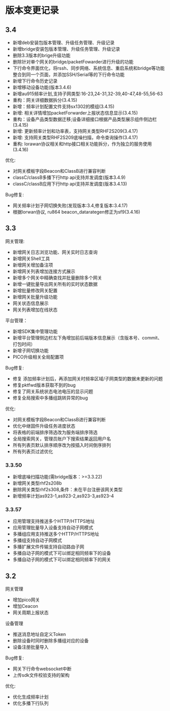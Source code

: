 # 版本变更记录
## 3.4
* 新增deb安装包版本管理、升级任务管理、升级记录
* 新增bridge安装包版本管理、升级任务管理、升级记录
* 删除3.3版本的brige升级功能
* 删除针对单个网关的bridge/packetFowarder进行升级的功能
* 下行命令界面优化，将rssh、同步网络、系统信息、重启系统和bridge等功能整合到同一个页面，并添加SSH/Serial等的下行命令功能
* 新增下行命令历史记录
* 新增移动设备功能(版本3.4.6)
* 新增au915频率计划,支持子网类型:16-23,24-31,32-39,40-47,48-55,56-63
* 重构：网关详细数据拆分(3.4.15)
* 新增：频率计划配置文件支持sx1302的模组(3.4.15)
* 新增: 相关详情增加packetForwarder上报状态信息显示(3.4.15)   
* 重构：设备产品类型数据迁移;设备详细接口根据产品类型展示组件侧边栏(3.4.15)
* 新增: 更新频率计划和功率表，支持网关类型RHF2S209(3.4.17)
* 新增: 支持网关类型RHF2S209底噪扫描，命令查询操作(3.4.17)
* 重构: lorawan协议相关和http接口相关功能拆分，作为独立的服务使用(3.4.16)

优化:
- 对网关模板字段Beacon和ClassB进行兼容判断
- classC/classB多播下行http api支持并发调度(版本3.4.9)
- classC/classB应用下行http api支持并发调度(版本3.4.13)


Bug修复:
-  网关频率计划子网切换失败(发现版本:3.4,修复版本:3.4.17)
-  根据lorwan协议, ru864 beacon_datarategen修正为sf9(3.4.16)

## 3.3
网关管理:
- 新增网关日志浏览功能、网关实时日志查询
- 新增网关Shell工具
- 新增网关增加备注项
- 新增网关列表增加连接方式展示
- 新增多个网关中精确查找并批量删除多个网关
- 新增一键批量导出网关所有的实时状态数据
- 新增批量修改网关配置
- 新增网关批量升级功能
- 网关状态信息展示
- 网关列表增加在线状态

平台管理：
- 新增SDK集中管理功能
- 新增平台管理侧边栏左下角增加前后端版本信息展示（含版本号、commit、打包时间）
- 新增子网切换功能
- PICO升级相关全局配置项

Bug修复:
- 修复 添加频率计划后，再添加网关时频率区域/子网类型的数据未更新的问题
- 修复pktfwd版本获取不到的bug
- 修复了网关系统状态电池电压的显示问题
- 修复全局搜索中多播组跳转异常的bug

优化:
- 对网关模板字段Beacon和ClassB进行兼容判断
- 优化中继固件升级任务进度状态
- 将表格的前端排序筛选改为服务端排序筛选
- 全局搜索网关，管理员账户下搜索结果返回用户名
- 所有列表页默认排序顺序改为按插入时间倒序排列
- 所有列表页过滤优化

### 3.3.50
* 新增底噪扫描功能(需bridge版本：>=3.3.22)
* 新增网关类型rhf2s208b
* 删除网关类型rhf2s308,条件：未在平台注册该网关类型
* 新增频率计划as923-1,as923-2,as923-3,as923-4

### 3.3.57
* 应用管理支持推送多个HTTP/HTTPS地址
* 应用管理批量导入设备支持自动子网模式
* 多播组应用支持推送多个HTTP/HTTPS地址
* 多播组支持自动子网模式
* 多播扩展文件传输支持自动路由子网
* 多播自动子网的模式下可以绑定相同频率下的设备
* 多播自动子网的模式下可以绑定相同频率下的网关

## 3.2
网关管理
- 增加pico网关
- 增加Ceacon
- 网关周期上报状态

设备管理
- 推送消息地址自定义Token
- 删除设备时同时删除多播组对应的设备
- 设备注册批量导入

Bug修复:
- 网关下行命令websocket中断
- 上传sdk文件校验支持的架构

优化:
- 优化生成频率计划
- 优化多播下行队列
